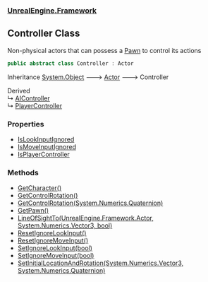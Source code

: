 ### [UnrealEngine.Framework](./UnrealEngine-Framework.md 'UnrealEngine.Framework')
## Controller Class
Non-physical actors that can possess a [Pawn](./Pawn.md 'UnrealEngine.Framework.Pawn') to control its actions  
```csharp
public abstract class Controller : Actor
```
Inheritance [System.Object](https://docs.microsoft.com/en-us/dotnet/api/System.Object 'System.Object') &#129106; [Actor](./Actor.md 'UnrealEngine.Framework.Actor') &#129106; Controller  

Derived  
&#8627; [AIController](./AIController.md 'UnrealEngine.Framework.AIController')  
&#8627; [PlayerController](./PlayerController.md 'UnrealEngine.Framework.PlayerController')  
### Properties
- [IsLookInputIgnored](./Controller-IsLookInputIgnored.md 'UnrealEngine.Framework.Controller.IsLookInputIgnored')
- [IsMoveInputIgnored](./Controller-IsMoveInputIgnored.md 'UnrealEngine.Framework.Controller.IsMoveInputIgnored')
- [IsPlayerController](./Controller-IsPlayerController.md 'UnrealEngine.Framework.Controller.IsPlayerController')
### Methods
- [GetCharacter()](./Controller-GetCharacter().md 'UnrealEngine.Framework.Controller.GetCharacter()')
- [GetControlRotation()](./Controller-GetControlRotation().md 'UnrealEngine.Framework.Controller.GetControlRotation()')
- [GetControlRotation(System.Numerics.Quaternion)](./Controller-GetControlRotation(Quaternion).md 'UnrealEngine.Framework.Controller.GetControlRotation(System.Numerics.Quaternion)')
- [GetPawn()](./Controller-GetPawn().md 'UnrealEngine.Framework.Controller.GetPawn()')
- [LineOfSightTo(UnrealEngine.Framework.Actor, System.Numerics.Vector3, bool)](./Controller-LineOfSightTo(Actor_Vector3_bool).md 'UnrealEngine.Framework.Controller.LineOfSightTo(UnrealEngine.Framework.Actor, System.Numerics.Vector3, bool)')
- [ResetIgnoreLookInput()](./Controller-ResetIgnoreLookInput().md 'UnrealEngine.Framework.Controller.ResetIgnoreLookInput()')
- [ResetIgnoreMoveInput()](./Controller-ResetIgnoreMoveInput().md 'UnrealEngine.Framework.Controller.ResetIgnoreMoveInput()')
- [SetIgnoreLookInput(bool)](./Controller-SetIgnoreLookInput(bool).md 'UnrealEngine.Framework.Controller.SetIgnoreLookInput(bool)')
- [SetIgnoreMoveInput(bool)](./Controller-SetIgnoreMoveInput(bool).md 'UnrealEngine.Framework.Controller.SetIgnoreMoveInput(bool)')
- [SetInitialLocationAndRotation(System.Numerics.Vector3, System.Numerics.Quaternion)](./Controller-SetInitialLocationAndRotation(Vector3_Quaternion).md 'UnrealEngine.Framework.Controller.SetInitialLocationAndRotation(System.Numerics.Vector3, System.Numerics.Quaternion)')
